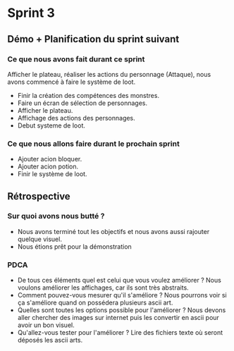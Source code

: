 # Sprint 3

## Démo + Planification du sprint suivant

### Ce que nous avons fait durant ce sprint
Afficher le plateau, réaliser les actions du personnage (Attaque), nous avons commencé à faire le système de loot.
* Finir la création des compétences des monstres.
* Faire un écran de sélection de personnages.
* Afficher le plateau.
* Affichage des actions des personnages.
* Debut systeme de loot.

### Ce que nous allons faire durant le prochain sprint
* Ajouter acion bloquer.
* Ajouter acion potion.
* Finir le système de loot.

## Rétrospective

### Sur quoi avons nous butté ?
* Nous avons terminé tout les objectifs et nous avons aussi rajouter quelque visuel.
* Nous étions prêt pour la démonstration

### PDCA
* De tous ces éléments quel est celui que vous voulez améliorer ?   Nous voulons améliorer les affichages, car ils sont très abstraits.
* Comment pouvez-vous mesurer qu'il s'améliore ?    Nous pourrons voir si ça s'améliore quand on possédera plusieurs ascii art.
* Quelles sont toutes les options possible pour l'améliorer ?   Nous devons aller chercher des images sur internet puis les convertir en ascii pour avoir un bon visuel.
* Qu'allez-vous tester pour l'améliorer ?   Lire des fichiers texte où seront déposés les ascii arts.